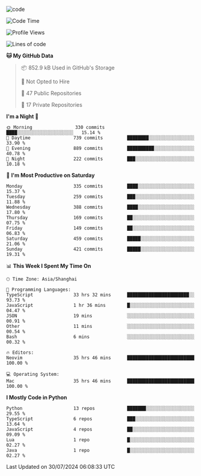 
<!--
**liuyaanng/liuyaanng** is a ✨ _special_ ✨ repository because its `README.md` (this file) appears on your GitHub profile.

Here are some ideas to get you started:

- 🔭 I’m currently working on ...
- 🌱 I’m currently learning ...
- 👯 I’m looking to collaborate on ...
- 🤔 I’m looking for help with ...
- 💬 Ask me about ...
- 📫 How to reach me: ...
- 😄 Pronouns: ...
- ⚡ Fun fact: ...
-->


![code](https://cdn.jsdelivr.net/gh/liuyaanng/liuyaanng@1.0/code.gif) 

<!--START_SECTION:waka-->
![Code Time](http://img.shields.io/badge/Code%20Time-629%20hrs%2016%20mins-blue)

![Profile Views](http://img.shields.io/badge/Profile%20Views-0-blue)

![Lines of code](https://img.shields.io/badge/From%20Hello%20World%20I%27ve%20Written-14.6%20million%20lines%20of%20code-blue)

**🐱 My GitHub Data** 

> 📦 852.9 kB Used in GitHub's Storage 
 > 
> 🚫 Not Opted to Hire
 > 
> 📜 47 Public Repositories 
 > 
> 🔑 17 Private Repositories 
 > 
**I'm a Night 🦉** 

```text
🌞 Morning                330 commits         ████░░░░░░░░░░░░░░░░░░░░░   15.14 % 
🌆 Daytime                739 commits         ████████░░░░░░░░░░░░░░░░░   33.90 % 
🌃 Evening                889 commits         ██████████░░░░░░░░░░░░░░░   40.78 % 
🌙 Night                  222 commits         ███░░░░░░░░░░░░░░░░░░░░░░   10.18 % 
```
📅 **I'm Most Productive on Saturday** 

```text
Monday                   335 commits         ████░░░░░░░░░░░░░░░░░░░░░   15.37 % 
Tuesday                  259 commits         ███░░░░░░░░░░░░░░░░░░░░░░   11.88 % 
Wednesday                388 commits         ████░░░░░░░░░░░░░░░░░░░░░   17.80 % 
Thursday                 169 commits         ██░░░░░░░░░░░░░░░░░░░░░░░   07.75 % 
Friday                   149 commits         ██░░░░░░░░░░░░░░░░░░░░░░░   06.83 % 
Saturday                 459 commits         █████░░░░░░░░░░░░░░░░░░░░   21.06 % 
Sunday                   421 commits         █████░░░░░░░░░░░░░░░░░░░░   19.31 % 
```


📊 **This Week I Spent My Time On** 

```text
🕑︎ Time Zone: Asia/Shanghai

💬 Programming Languages: 
TypeScript               33 hrs 32 mins      ███████████████████████░░   93.73 % 
JavaScript               1 hr 36 mins        █░░░░░░░░░░░░░░░░░░░░░░░░   04.47 % 
JSON                     19 mins             ░░░░░░░░░░░░░░░░░░░░░░░░░   00.91 % 
Other                    11 mins             ░░░░░░░░░░░░░░░░░░░░░░░░░   00.54 % 
Bash                     6 mins              ░░░░░░░░░░░░░░░░░░░░░░░░░   00.32 % 

🔥 Editors: 
Neovim                   35 hrs 46 mins      █████████████████████████   100.00 % 

💻 Operating System: 
Mac                      35 hrs 46 mins      █████████████████████████   100.00 % 
```

**I Mostly Code in Python** 

```text
Python                   13 repos            ███████░░░░░░░░░░░░░░░░░░   29.55 % 
TypeScript               6 repos             ███░░░░░░░░░░░░░░░░░░░░░░   13.64 % 
JavaScript               4 repos             ██░░░░░░░░░░░░░░░░░░░░░░░   09.09 % 
Lua                      1 repo              █░░░░░░░░░░░░░░░░░░░░░░░░   02.27 % 
Java                     1 repo              █░░░░░░░░░░░░░░░░░░░░░░░░   02.27 % 
```




 Last Updated on 30/07/2024 06:08:33 UTC
<!--END_SECTION:waka-->
